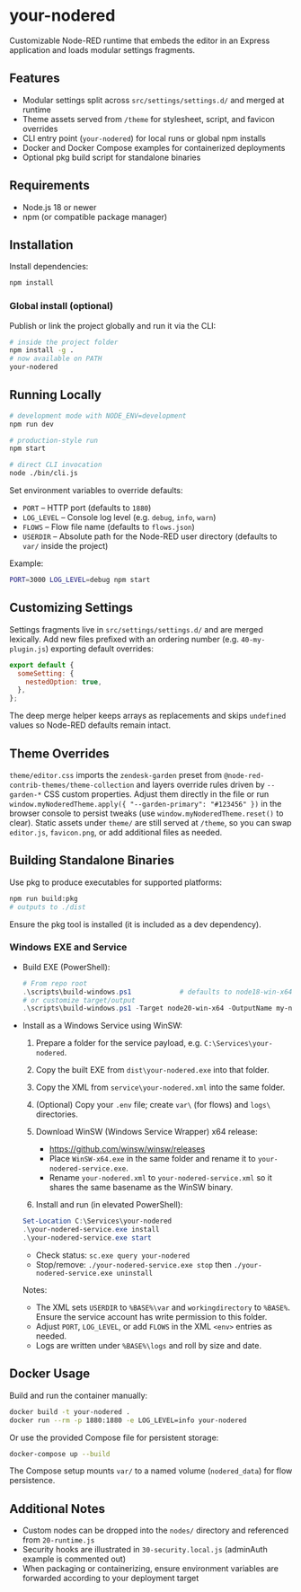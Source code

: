 ﻿# your-nodered

Customizable Node-RED runtime that embeds the editor in an Express application and loads modular settings fragments.

## Features

- Modular settings split across `src/settings/settings.d/` and merged at runtime
- Theme assets served from `/theme` for stylesheet, script, and favicon overrides
- CLI entry point (`your-nodered`) for local runs or global npm installs
- Docker and Docker Compose examples for containerized deployments
- Optional pkg build script for standalone binaries

## Requirements

- Node.js 18 or newer
- npm (or compatible package manager)

## Installation

Install dependencies:

```bash
npm install
```

### Global install (optional)

Publish or link the project globally and run it via the CLI:

```bash
# inside the project folder
npm install -g .
# now available on PATH
your-nodered
```

## Running Locally

```bash
# development mode with NODE_ENV=development
npm run dev

# production-style run
npm start

# direct CLI invocation
node ./bin/cli.js
```

Set environment variables to override defaults:

- `PORT` – HTTP port (defaults to `1880`)
- `LOG_LEVEL` – Console log level (e.g. `debug`, `info`, `warn`)
- `FLOWS` – Flow file name (defaults to `flows.json`)
- `USERDIR` – Absolute path for the Node-RED user directory (defaults to `var/` inside the project)

Example:

```bash
PORT=3000 LOG_LEVEL=debug npm start
```

## Customizing Settings

Settings fragments live in `src/settings/settings.d/` and are merged lexically. Add new files prefixed with an ordering number (e.g. `40-my-plugin.js`) exporting default overrides:

```js
export default {
  someSetting: {
    nestedOption: true,
  },
};
```

The deep merge helper keeps arrays as replacements and skips `undefined` values so Node-RED defaults remain intact.

## Theme Overrides

`theme/editor.css` imports the `zendesk-garden` preset from `@node-red-contrib-themes/theme-collection` and layers override rules driven by `--garden-*` CSS custom properties. Adjust them directly in the file or run `window.myNoderedTheme.apply({ "--garden-primary": "#123456" })` in the browser console to persist tweaks (use `window.myNoderedTheme.reset()` to clear). Static assets under `theme/` are still served at `/theme`, so you can swap `editor.js`, `favicon.png`, or add additional files as needed.

## Building Standalone Binaries

Use pkg to produce executables for supported platforms:

```bash
npm run build:pkg
# outputs to ./dist
```

Ensure the pkg tool is installed (it is included as a dev dependency).

### Windows EXE and Service

- Build EXE (PowerShell):

  ```powershell
  # From repo root
  .\scripts\build-windows.ps1            # defaults to node18-win-x64 -> dist\your-nodered.exe
  # or customize target/output
  .\scripts\build-windows.ps1 -Target node20-win-x64 -OutputName my-nodered.exe
  ```

- Install as a Windows Service using WinSW:

  1) Prepare a folder for the service payload, e.g. `C:\Services\your-nodered`.
  2) Copy the built EXE from `dist\your-nodered.exe` into that folder.
  3) Copy the XML from `service\your-nodered.xml` into the same folder.
  4) (Optional) Copy your `.env` file; create `var\` (for flows) and `logs\` directories.
  5) Download WinSW (Windows Service Wrapper) x64 release:

     - https://github.com/winsw/winsw/releases
     - Place `WinSW-x64.exe` in the same folder and rename it to `your-nodered-service.exe`.
     - Rename `your-nodered.xml` to `your-nodered-service.xml` so it shares the same basename as the WinSW binary.

  6) Install and run (in elevated PowerShell):

  ```powershell
  Set-Location C:\Services\your-nodered
  .\your-nodered-service.exe install
  .\your-nodered-service.exe start
  ```

  - Check status: `sc.exe query your-nodered`
  - Stop/remove: `./your-nodered-service.exe stop` then `./your-nodered-service.exe uninstall`

  Notes:
  - The XML sets `USERDIR` to `%BASE%\var` and `workingdirectory` to `%BASE%`. Ensure the service account has write permission to this folder.
  - Adjust `PORT`, `LOG_LEVEL`, or add `FLOWS` in the XML `<env>` entries as needed.
  - Logs are written under `%BASE%\logs` and roll by size and date.

## Docker Usage

Build and run the container manually:

```bash
docker build -t your-nodered .
docker run --rm -p 1880:1880 -e LOG_LEVEL=info your-nodered
```

Or use the provided Compose file for persistent storage:

```bash
docker-compose up --build
```

The Compose setup mounts `var/` to a named volume (`nodered_data`) for flow persistence.

## Additional Notes

- Custom nodes can be dropped into the `nodes/` directory and referenced from `20-runtime.js`
- Security hooks are illustrated in `30-security.local.js` (adminAuth example is commented out)
- When packaging or containerizing, ensure environment variables are forwarded according to your deployment target

